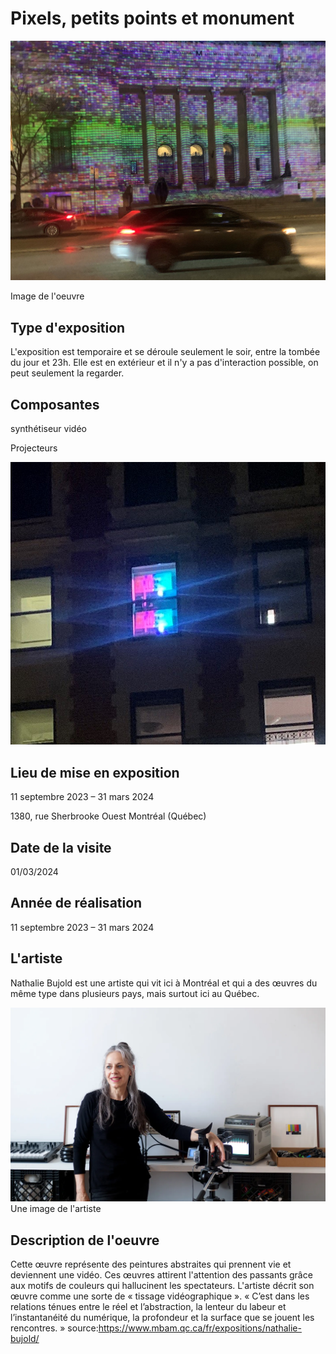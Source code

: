 # Pixels, petits points et monument


  ![photo](Exposition_1.jpeg)

Image de l'oeuvre

## **Type d'exposition**
L'exposition est temporaire et se déroule seulement le soir, entre la tombée du jour et 23h. Elle est en extérieur et il n'y a pas d'interaction possible, on peut seulement la regarder.

 ## **Composantes**
synthétiseur vidéo

Projecteurs

 ![photo](Projecteurs.jpeg)


## **Lieu de mise en exposition**
11 septembre 2023 – 31 mars 2024

1380, rue Sherbrooke Ouest
Montréal (Québec)

## **Date de la visite**
01/03/2024

## **Année de réalisation**
11 septembre 2023 – 31 mars 2024

## **L'artiste**
Nathalie Bujold est une artiste qui vit ici à Montréal et qui a des œuvres du même type dans plusieurs pays, mais surtout ici au Québec.


![photo](toile_nathaliebujold_par_emmaongman_01_f_rec-fr-1695755687.webp)
Une image de l'artiste

 ## **Description de l'oeuvre**
 Cette œuvre représente des peintures abstraites qui prennent vie et deviennent une vidéo. Ces œuvres attirent l'attention des passants grâce aux motifs de couleurs qui hallucinent les spectateurs. L'artiste décrit son œuvre comme une sorte de « tissage vidéographique ». « C’est dans les relations ténues entre le réel et l’abstraction, la lenteur du labeur et l’instantanéité du numérique, la profondeur et la surface que se jouent les rencontres. »
source:https://www.mbam.qc.ca/fr/expositions/nathalie-bujold/







